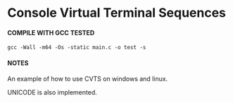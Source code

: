 # Console Virtual Terminal Sequences  
  
#### COMPILE WITH GCC TESTED

    gcc -Wall -m64 -Os -static main.c -o test -s

#### NOTES 

An example of how to use CVTS on windows and linux.  

UNICODE is also implemented.  
  